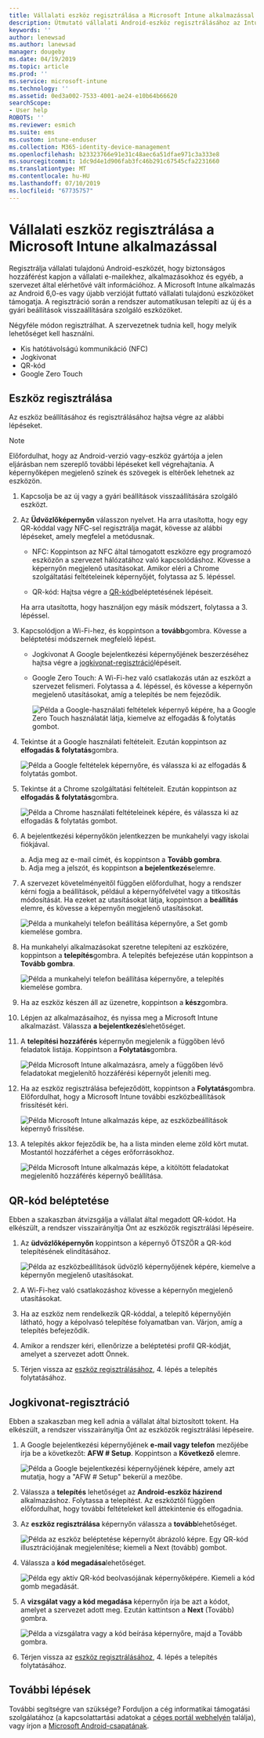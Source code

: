 ```yaml
---
title: Vállalati eszköz regisztrálása a Microsoft Intune alkalmazással | Microsoft Docs
description: Útmutató vállalati Android-eszköz regisztrálásához az Intune-ban
keywords: ''
author: lenewsad
ms.author: lanewsad
manager: dougeby
ms.date: 04/19/2019
ms.topic: article
ms.prod: ''
ms.service: microsoft-intune
ms.technology: ''
ms.assetid: 0ed3a002-7533-4001-ae24-e10b64b66620
searchScope:
- User help
ROBOTS: ''
ms.reviewer: esmich
ms.suite: ems
ms.custom: intune-enduser
ms.collection: M365-identity-device-management
ms.openlocfilehash: b23323766e91e31c48aec6a51dfae971c3a333e8
ms.sourcegitcommit: 1dc9d4e1d906fab3fc46b291c67545cfa2231660
ms.translationtype: MT
ms.contentlocale: hu-HU
ms.lasthandoff: 07/10/2019
ms.locfileid: "67735757"
---
```

# <a name="enroll-your-corporate-device-with-the-microsoft-intune-app"></a>Vállalati eszköz regisztrálása a Microsoft Intune alkalmazással

Regisztrálja vállalati tulajdonú Android-eszközét, hogy biztonságos hozzáférést kapjon a vállalati e-mailekhez, alkalmazásokhoz és egyéb, a szervezet által elérhetővé vált információhoz. A Microsoft Intune alkalmazás az Android 6,0-es vagy újabb verzióját futtató vállalati tulajdonú eszközöket támogatja. A regisztráció során a rendszer automatikusan telepíti az új és a gyári beállítások visszaállítására szolgáló eszközöket. 

Négyféle módon regisztrálhat. A szervezetnek tudnia kell, hogy melyik lehetőséget kell használni.
 
* Kis hatótávolságú kommunikáció (NFC)  
* Jogkivonat  
* QR-kód   
* Google Zero Touch  

## <a name="enroll-device"></a>Eszköz regisztrálása 
Az eszköz beállításához és regisztrálásához hajtsa végre az alábbi lépéseket.  

> [!NOTE]
> Előfordulhat, hogy az Android-verzió vagy-eszköz gyártója a jelen eljárásban nem szereplő további lépéseket kell végrehajtania. A képernyőképen megjelenő színek és szövegek is eltérőek lehetnek az eszközön.  

1. Kapcsolja be az új vagy a gyári beállítások visszaállítására szolgáló eszközt.  
2. Az **Üdvözlőképernyőn** válasszon nyelvet.   Ha arra utasította, hogy egy QR-kóddal vagy NFC-sel regisztrálja magát, kövesse az alábbi lépéseket, amely megfelel a metódusnak.  
     * NFC: Koppintson az NFC által támogatott eszközre egy programozó eszközön a szervezet hálózatához való kapcsolódáshoz. Kövesse a képernyőn megjelenő utasításokat. Amikor eléri a Chrome szolgáltatási feltételeinek képernyőjét, folytassa az 5. lépéssel.  

     * QR-kód: Hajtsa végre a [QR-kód](#qr-code-enrollment)beléptetésének lépéseit.  

     Ha arra utasította, hogy használjon egy másik módszert, folytassa a 3. lépéssel.    

1. Kapcsolódjon a Wi-Fi-hez, és koppintson a **tovább**gombra. Kövesse a beléptetési módszernek megfelelő lépést. 

    * Jogkivonat A Google bejelentkezési képernyőjének beszerzéséhez hajtsa végre a [jogkivonat-regisztráció](#token-enrollment)lépéseit.    
    * Google Zero Touch: A Wi-Fi-hez való csatlakozás után az eszközt a szervezet felismeri. Folytassa a 4. lépéssel, és kövesse a képernyőn megjelenő utasításokat, amíg a telepítés be nem fejeződik.    
 
       ![Példa a Google-használati feltételek képernyő képére, ha a Google Zero Touch használatát látja, kiemelve az elfogadás & folytatás gombot.](./media/google-zero-touch-intune-app-01.png)   
   
4. Tekintse át a Google használati feltételeit. Ezután koppintson az **elfogadás &AMP; folytatás**gombra.  

      ![Példa a Google feltételek képernyőre, és válassza ki az elfogadás & folytatás gombot.](./media/fully-managed-intune-app-04.png)   

6. Tekintse át a Chrome szolgáltatási feltételeit. Ezután koppintson az **elfogadás &AMP; folytatás**gombra.  

   ![Példa a Chrome használati feltételeinek képére, és válassza ki az elfogadás & folytatás gombot.](./media/fully-managed-intune-app-06.png)   

7. A bejelentkezési képernyőkön jelentkezzen be munkahelyi vagy iskolai fiókjával.   

    a. Adja meg az e-mail címét, és koppintson a **Tovább gombra**.      
    b. Adja meg a jelszót, és koppintson **a bejelentkezés**elemre.  

8. A szervezet követelményeitől függően előfordulhat, hogy a rendszer kérni fogja a beállítások, például a képernyőfelvétel vagy a titkosítás módosítását. Ha ezeket az utasításokat látja, koppintson a **beállítás** elemre, és kövesse a képernyőn megjelenő utasításokat.  

   ![Példa a munkahelyi telefon beállítása képernyőre, a Set gomb kiemelése gombra.](./media/fully-managed-intune-app-10.png)   

9. Ha munkahelyi alkalmazásokat szeretne telepíteni az eszközére, koppintson a **telepítés**gombra. A telepítés befejezése után koppintson a **Tovább gombra**.  

   ![Példa a munkahelyi telefon beállítása képernyőre, a telepítés kiemelése gombra.](./media/fully-managed-intune-app-11.png)   

10. Ha az eszköz készen áll az üzenetre, koppintson a **kész**gombra. 

11. Lépjen az alkalmazásaihoz, és nyissa meg a Microsoft Intune alkalmazást. Válassza **a bejelentkezés**lehetőséget. 

12. A **telepítési hozzáférés** képernyőn megjelenik a függőben lévő feladatok listája. Koppintson a **Folytatás**gombra.  

       ![Példa Microsoft Intune alkalmazásra, amely a függőben lévő feladatokat megjelenítő hozzáférési képernyőt jeleníti meg.](./media/fully-managed-intune-app-14.png)   

13. Ha az eszköz regisztrálása befejeződött, koppintson a **Folytatás**gombra. Előfordulhat, hogy a Microsoft Intune további eszközbeállítások frissítését kéri.   

       ![Példa Microsoft Intune alkalmazás képe, az eszközbeállítások képernyő frissítése.](./media/fully-managed-intune-app-15-2.png)   

14. A telepítés akkor fejeződik be, ha a lista minden eleme zöld kört mutat. Mostantól hozzáférhet a céges erőforrásokhoz.  

       ![Példa Microsoft Intune alkalmazás képe, a kitöltött feladatokat megjelenítő hozzáférés képernyő beállítása.](./media/fully-managed-intune-app-16.png)   


## <a name="qr-code-enrollment"></a>QR-kód beléptetése  
Ebben a szakaszban átvizsgálja a vállalat által megadott QR-kódot.  Ha elkészült, a rendszer visszairányítja Önt az eszközök regisztrálási lépéseire.     
  
1. Az **üdvözlőképernyőn** koppintson a képernyő ÖTSZÖR a QR-kód telepítésének elindításához.  

   ![Példa az eszközbeállítások üdvözlő képernyőjének képére, kiemelve a képernyőn megjelenő utasításokat.](./media/qr-code-intune-app-01.png)  

2. A Wi-Fi-hez való csatlakozáshoz kövesse a képernyőn megjelenő utasításokat.  
3. Ha az eszköz nem rendelkezik QR-kóddal, a telepítő képernyőjén látható, hogy a képolvasó telepítése folyamatban van. Várjon, amíg a telepítés befejeződik.  
4. Amikor a rendszer kéri, ellenőrizze a beléptetési profil QR-kódját, amelyet a szervezet adott Önnek.  
5. Térjen vissza az [eszköz regisztrálásához](#enroll-device), 4. lépés a telepítés folytatásához.  

## <a name="token-enrollment"></a>Jogkivonat-regisztráció  
Ebben a szakaszban meg kell adnia a vállalat által biztosított tokent. Ha elkészült, a rendszer visszairányítja Önt az eszközök regisztrálási lépéseire.  

1. A Google bejelentkezési képernyőjének **e-mail vagy telefon** mezőjébe írja be a következőt: **AFW # Setup**. Koppintson a **Következő** elemre. 

   ![Példa a Google bejelentkezési képernyőjének képére, amely azt mutatja, hogy a "AFW # Setup" bekerül a mezőbe.](./media/token-intune-app-01.png)   

2. Válassza a **telepítés** lehetőséget az **Android-eszköz házirend** alkalmazáshoz. Folytassa a telepítést. Az eszköztől függően előfordulhat, hogy további feltételeket kell áttekintenie és elfogadnia.    

3. Az **eszköz regisztrálása** képernyőn válassza a **tovább**lehetőséget.  

   ![Példa az eszköz beléptetése képernyőt ábrázoló képre. Egy QR-kód illusztrációjának megjelenítése; kiemeli a Next (tovább) gombot.](./media/token-intune-app-02.png)  

4. Válassza a **kód megadása**lehetőséget.

   ![Példa egy aktív QR-kód beolvasójának képernyőképére. Kiemeli a kód gomb megadását.](./media/token-intune-app-03.png)  

5. A **vizsgálat vagy a kód megadása** képernyőn írja be azt a kódot, amelyet a szervezet adott meg.  Ezután kattintson a **Next** (Tovább) gombra.  

   ![Példa a vizsgálatra vagy a kód beírása képernyőre, majd a Tovább gombra.](./media/token-intune-app-04.png)  

6. Térjen vissza az [eszköz regisztrálásához](#enroll-device), 4. lépés a telepítés folytatásához.  



## <a name="next-steps"></a>További lépések   
További segítségre van szüksége? Forduljon a cég informatikai támogatási szolgálatához (a kapcsolattartási adatokat a [céges portál webhelyén](https://go.microsoft.com/fwlink/?linkid=2010980) találja), vagy írjon a <a href="mailto:wintunedroidfbk@microsoft.com?subject=I'm having trouble with enrolling my Android device&body=Describe the issue you're experiencing here.">Microsoft Android-csapatának</a>.  
